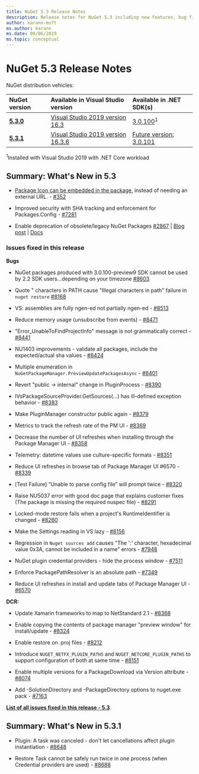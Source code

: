 ```yaml
---
title: NuGet 5.3 Release Notes
description: Release notes for NuGet 5.3 including new features, bug fixes, and DCRs.
author: karann-msft
ms.author: karann
ms.date: 09/06/2019
ms.topic: conceptual
---
```


# NuGet 5.3 Release Notes

NuGet distribution vehicles:

| NuGet version | Available in Visual Studio version| Available in .NET SDK(s)|
|:---|:---|:---|
| [**5.3.0**](https://nuget.org/downloads) | [Visual Studio 2019 version 16.3](https://visualstudio.microsoft.com/downloads/) | [3.0.100](https://dotnet.microsoft.com/download/dotnet-core/3.0)<sup>1</sup> |
| [**5.3.1**](https://nuget.org/downloads) | [Visual Studio 2019 version 16.3.6](https://visualstudio.microsoft.com/downloads/) | [Future version: 3.0.101](https://dotnet.microsoft.com/download/dotnet-core/3.0) |

<sup>1</sup>Installed with Visual Studio 2019 with .NET Core workload

## Summary: What's New in 5.3

* [Package Icon can be embedded in the package](../reference/msbuild-targets.md#packing-an-icon-image-file), instead of needing an external URL. - [#352](https://github.com/NuGet/Home/issues/352)

* Improved security with SHA tracking and enforcement for Packages.Config - [#7281](https://github.com/NuGet/Home/issues/7281)

* Enable deprecation of obsolete/legacy NuGet Packages [#2867](https://github.com/NuGet/Home/issues/2867) | [Blog post](https://devblogs.microsoft.com/nuget/deprecating-packages-on-nuget-org/) | [Docs](https://docs.microsoft.com/en-us/nuget/nuget-org/deprecate-packages)

### Issues fixed in this release

**Bugs**

* NuGet packages produced with 3.0.100-preview9 SDK cannot be used by 2.2 SDK users...depending on your timezone [#8603](https://github.com/NuGet/Home/issues/8603)

* Quote " characters in PATH cause "Illegal characters in path" failure in `nuget restore` [#8168](https://github.com/NuGet/Home/issues/8168)

* VS: assemblies are fully ngen-ed not partially ngen-ed - [#8513](https://github.com/NuGet/Home/issues/8513)

* Reduce memory usage (unsubscribe from events) - [#8471](https://github.com/NuGet/Home/issues/8471)

* "Error_UnableToFindProjectInfo" message is not grammatically correct - [#8441](https://github.com/NuGet/Home/issues/8441)

* NU1403 improvements - validate all packages, include the expected/actual sha values - [#8424](https://github.com/NuGet/Home/issues/8424)

* Multiple enumeration in `NuGetPackageManager.PreviewUpdatePackagesAsync` - [#8401](https://github.com/NuGet/Home/issues/8401)

* Revert "public -> internal" change in PluginProcess - [#8390](https://github.com/NuGet/Home/issues/8390)

* IVsPackageSourceProvider.GetSources(…) has ill-defined exception behavior - [#8383](https://github.com/NuGet/Home/issues/8383)

* Make PluginManager constructor public again - [#8379](https://github.com/NuGet/Home/issues/8379)

* Metrics to track the refresh rate of the PM UI - [#8369](https://github.com/NuGet/Home/issues/8369)

* Decrease the number of UI refreshes when installing through the Package Manager UI - [#8358](https://github.com/NuGet/Home/issues/8358)

* Telemetry:  datetime values use culture-specific formats - [#8351](https://github.com/NuGet/Home/issues/8351)

* Reduce UI refreshes in browse tab of Package Manager UI #6570 - [#8339](https://github.com/NuGet/Home/issues/8339)

* [Test Failure] “Unable to parse config file” will prompt twice - [#8320](https://github.com/NuGet/Home/issues/8320)

* Raise NU5037 error with good doc page that explains customer fixes (The package is missing the required nuspec file) - [#8291](https://github.com/NuGet/Home/issues/8291)

* Locked-mode restore fails when a project's RuntimeIdentifier is changed - [#8260](https://github.com/NuGet/Home/issues/8260)

* Make the Settings reading in VS lazy - [#8156](https://github.com/NuGet/Home/issues/8156)

* Regression in `Nuget sources add` causes "The ':' character, hexadecimal value 0x3A, cannot be included in a name" errors - [#7948](https://github.com/NuGet/Home/issues/7948)

* NuGet plugin credential providers - hide the process window - [#7511](https://github.com/NuGet/Home/issues/7511)

* Enforce PackagePathResolver is an absolute path - [#7349](https://github.com/NuGet/Home/issues/7349)

* Reduce UI refreshes in install and update tabs of Package Manager UI - [#6570](https://github.com/NuGet/Home/issues/6570)

**DCR:**

* Update Xamarin frameworks to map to NetStandard 2.1 - [#8368](https://github.com/NuGet/Home/issues/8368)

* Enable copying the contents of package manager "preview window" for install/update - [#8324](https://github.com/NuGet/Home/issues/8324)

* Enable restore on .proj files - [#8212](https://github.com/NuGet/Home/issues/8212)

* Introduce `NUGET_NETFX_PLUGIN_PATHS` and `NUGET_NETCORE_PLUGIN_PATHS` to support configuration of both at same time - [#8151](https://github.com/NuGet/Home/issues/8151)

* Enable multiple versions for a PackageDownload via Version attribute - [#8074](https://github.com/NuGet/Home/issues/8074)

* Add -SolutionDirectory and -PackageDirectory options to nuget.exe pack - [#7163](https://github.com/NuGet/Home/issues/7163)

**[List of all issues fixed in this release - 5.3](https://github.com/nuget/home/issues?q=is%3Aissue+is%3Aclosed+milestone%3A%225.3")**

## Summary: What's New in 5.3.1

* Plugin: A task was canceled - don't let cancellations affect plugin instantiation - [#8648](https://github.com/NuGet/Home/issues/8648)

* Restore Task cannot be safely run twice in one process (when Credential providers are used) - [#8688](https://github.com/NuGet/Home/issues/8688)
